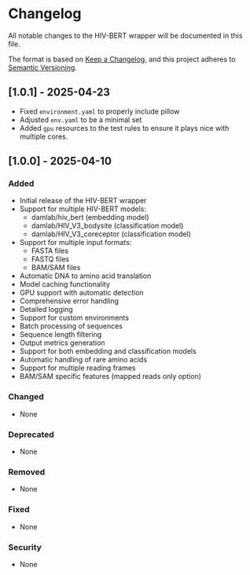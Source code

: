 # Changelog

All notable changes to the HIV-BERT wrapper will be documented in this file.

The format is based on [Keep a Changelog](https://keepachangelog.com/en/1.0.0/),
and this project adheres to [Semantic Versioning](https://semver.org/spec/v2.0.0.html).


## [1.0.1] - 2025-04-23
 - Fixed `environment.yaml` to properly include pillow
 - Adjusted `env.yaml` to be a minimal set
 - Added `gpu` resources to the test rules to ensure it plays nice with multiple cores.


## [1.0.0] - 2025-04-10

### Added
- Initial release of the HIV-BERT wrapper
- Support for multiple HIV-BERT models:
  - damlab/hiv_bert (embedding model)
  - damlab/HIV_V3_bodysite (classification model)
  - damlab/HIV_V3_coreceptor (classification model)
- Support for multiple input formats:
  - FASTA files
  - FASTQ files
  - BAM/SAM files
- Automatic DNA to amino acid translation
- Model caching functionality
- GPU support with automatic detection
- Comprehensive error handling
- Detailed logging
- Support for custom environments
- Batch processing of sequences
- Sequence length filtering
- Output metrics generation
- Support for both embedding and classification models
- Automatic handling of rare amino acids
- Support for multiple reading frames
- BAM/SAM specific features (mapped reads only option)

### Changed
- None

### Deprecated
- None

### Removed
- None

### Fixed
- None

### Security
- None 